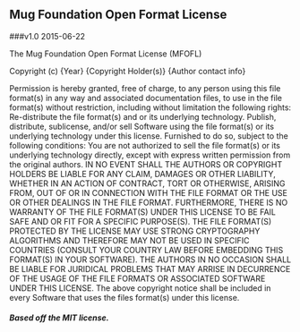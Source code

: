 ## Mug Foundation Open Format License
###v1.0 2015-06-22


The Mug Foundation Open Format License (MFOFL)

Copyright (c) {Year} {Copyright Holder(s)}
{Author contact info}

Permission is hereby granted, free of charge, to any person using this file format(s) in any way and associated documentation files, to use in the file format(s) without restriction, including without limitation the following rights:
Re-distribute the file format(s) and or its underlying technology.
Publish, distribute, sublicense, and/or sell Software using the file format(s) or its underlying technology under this license.
Furnished to do so, subject to the following conditions:
You are not authorized to sell the file format(s) or its underlying technology directly, except with express written permission from the original authors.
IN NO EVENT SHALL THE AUTHORS OR COPYRIGHT HOLDERS BE LIABLE FOR ANY CLAIM, DAMAGES OR OTHER LIABILITY, WHETHER IN AN ACTION OF CONTRACT, TORT OR OTHERWISE, ARISING FROM, OUT OF OR IN CONNECTION WITH THE FILE FORMAT OR THE USE OR OTHER DEALINGS IN THE FILE FORMAT.
FURTHERMORE, THERE IS NO WARRANTY OF THE FILE FORMAT(S) UNDER THIS LICENSE TO BE FAIL SAFE AND OR FIT FOR A SPECIFIC PURPOSE(S).
THE FILE FORMAT(S) PROTECTED BY THE LICENSE MAY USE STRONG CRYPTOGRAPHY ALGORITHMS AND THEREFORE MAY NOT BE USED IN SPECIFIC COUNTRIES (CONSULT YOUR COUNTRY LAW BEFORE EMBEDDING THIS FORMAT(S) IN YOUR SOFTWARE).
THE AUTHORS IN NO OCCASION SHALL BE LIABLE FOR JURIDICAL PROBLEMS THAT MAY ARRISE IN DECURRENCE OF THE USAGE OF THE FILE FORMATS OR ASSOCIATED SOFTWARE UNDER THIS LICENSE.
The above copyright notice shall be included in every Software that uses the files format(s) under this license.


##### Based off the MIT license.
